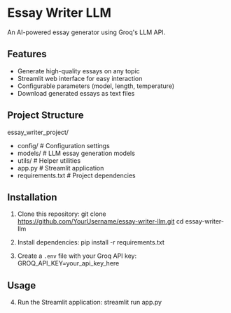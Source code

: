 # Essay Writer LLM

An AI-powered essay generator using Groq's LLM API.

## Features

- Generate high-quality essays on any topic
- Streamlit web interface for easy interaction
- Configurable parameters (model, length, temperature)
- Download generated essays as text files

## Project Structure

essay_writer_project/

- config/            # Configuration settings
- models/            # LLM essay generation models
- utils/             # Helper utilities
- app.py             # Streamlit application
- requirements.txt   # Project dependencies

## Installation

1. Clone this repository:
   git clone https://github.com/YourUsername/essay-writer-llm.git
   cd essay-writer-llm

2. Install dependencies:
   pip install -r requirements.txt

3. Create a `.env` file with your Groq API key:
   GROQ_API_KEY=your_api_key_here

## Usage

4. Run the Streamlit application:
  streamlit run app.py

